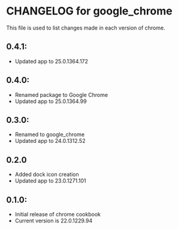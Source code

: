 # CHANGELOG for google_chrome

This file is used to list changes made in each version of chrome.

## 0.4.1:

* Updated app to 25.0.1364.172

## 0.4.0:
* Renamed package to Google Chrome
* Updated app to 25.0.1364.99

## 0.3.0:

* Renamed to google_chrome
* Updated app to 24.0.1312.52

## 0.2.0

* Added dock icon creation
* Updated app to 23.0.1271.101

## 0.1.0:

* Initial release of chrome cookbook
* Current version is 22.0.1229.94
